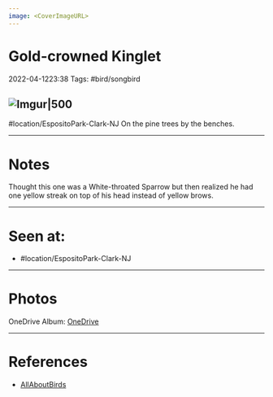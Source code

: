 ```yaml
---
image: <CoverImageURL>
---
```


# Gold-crowned Kinglet
2022-04-1223:38
Tags: #bird/songbird 


## ![Imgur|500](https://i.imgur.com/eINtoyy.png)
#location/EspositoPark-Clark-NJ 
On the pine trees by the benches.

---------------------------------------------------------------
# **Notes**
Thought this one was a White-throated Sparrow but then realized he had one yellow streak on top of his head instead of yellow brows.

---------------------------------------------------------------
# Seen at:
-   #location/EspositoPark-Clark-NJ 

---------------------------------------------------------------
# **Photos**
OneDrive Album: [OneDrive](https://1drv.ms/u/s!AvaIuMdCo_w-z2gVJg1zSR3m3hFe?e=pcc0ji)

---------------------------------------------------------------
# References
- [AllAboutBirds](https://www.allaboutbirds.org/guide/Golden-crowned_Kinglet/overview)